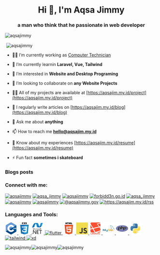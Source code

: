 
<h1 align="center">Hi 👋, I'm Aqsa Jimmy</h1>
<h3 align="center">a man who think that he passionate in web developer</h3>

<p align="left"> <img src="https://komarev.com/ghpvc/?username=aqsajimmy&label=Profile%20views&color=0e75b6&style=flat" alt="aqsajimmy" /> </p>

<p>&nbsp;<img align="center" src="https://github-readme-stats.vercel.app/api?username=aqsajimmy&show_icons=true&locale=en" alt="aqsajimmy" /></p>

<!-- <p align="left"> <a href="https://github.com/ryo-ma/github-profile-trophy"><img src="https://github-profile-trophy.vercel.app/?username=aqsajimmy" alt="aqsajimmy" /></a> </p> -->

- 👨‍💻 I’m currently working as [Computer Technician](https://imediacomputer.com)

- 🌱 I’m currently learnin **Laravel, Vue, Tailwind**

- 👀 I’m interested in **Website and Desktop Programing**

- 🤝 I’m looking to collaborate on **any Website Projects**

- 👨‍💻 All of my projects are available at [https://aqsajim.my.id/project](https://aqsajim.my.id/project)

- 📝 I regularly write articles on [https://aqsajim.my.id/blog](https://aqsajim.my.id/blog)

- 💬 Ask me about **anything**

- 📫 How to reach me **hello@aqsajim.my.id**

- 📄 Know about my experiences [https://aqsajim.my.id/resume](https://aqsajim.my.id/resume)

- ⚡ Fun fact **sometimes i skateboard**

### Blogs posts
<!-- BLOG-POST-LIST:START -->
<!-- BLOG-POST-LIST:END -->

<h3 align="left">Connect with me:</h3>
<p align="left">
<a href="https://dev.to/aqsajimmy" target="blank"><img align="center" src="https://cdn.jsdelivr.net/npm/simple-icons@3.0.1/icons/dev-dot-to.svg" alt="aqsajimmy" height="30" width="40" /></a>
<a href="https://twitter.com/aqsa_jimmy" target="blank"><img align="center" src="https://raw.githubusercontent.com/rahuldkjain/github-profile-readme-generator/master/src/images/icons/Social/twitter.svg" alt="aqsa_jimmy" height="30" width="40" /></a>
<a href="https://linkedin.com/in/aqsajimmy" target="blank"><img align="center" src="https://raw.githubusercontent.com/rahuldkjain/github-profile-readme-generator/master/src/images/icons/Social/linked-in-alt.svg" alt="aqsajimmy" height="30" width="40" /></a>
<a href="https://fb.com/forbidd3n.go.id" target="blank"><img align="center" src="https://raw.githubusercontent.com/rahuldkjain/github-profile-readme-generator/master/src/images/icons/Social/facebook.svg" alt="forbidd3n.go.id" height="30" width="40" /></a>
<a href="https://instagram.com/aqsa_jimmy" target="blank"><img align="center" src="https://raw.githubusercontent.com/rahuldkjain/github-profile-readme-generator/master/src/images/icons/Social/instagram.svg" alt="aqsa_jimmy" height="30" width="40" /></a>
<a href="https://dribbble.com/aqsajimmy" target="blank"><img align="center" src="https://raw.githubusercontent.com/rahuldkjain/github-profile-readme-generator/master/src/images/icons/Social/dribbble.svg" alt="aqsajimmy" height="30" width="40" /></a>
<a href="https://www.behance.net/aqsajimmy" target="blank"><img align="center" src="https://raw.githubusercontent.com/rahuldkjain/github-profile-readme-generator/master/src/images/icons/Social/behance.svg" alt="aqsajimmy" height="30" width="40" /></a>
<a href="https://medium.com/@aqsajimmy.gov" target="blank"><img align="center" src="https://raw.githubusercontent.com/rahuldkjain/github-profile-readme-generator/master/src/images/icons/Social/medium.svg" alt="@aqsajimmy.gov" height="30" width="40" /></a>
<a href="/https://aqsajim.my.id/rss" target="blank"><img align="center" src="https://raw.githubusercontent.com/rahuldkjain/github-profile-readme-generator/master/src/images/icons/Social/rss.svg" alt="https://aqsajim.my.id/rss" height="30" width="40" /></a>
</p>

<h3 align="left">Languages and Tools:</h3>
<p align="left"> <a href="https://www.w3schools.com/cpp/" target="_blank"> <img src="https://raw.githubusercontent.com/devicons/devicon/master/icons/cplusplus/cplusplus-original.svg" alt="cplusplus" width="40" height="40"/> </a> <a href="https://www.w3schools.com/css/" target="_blank"> <img src="https://raw.githubusercontent.com/devicons/devicon/master/icons/css3/css3-original-wordmark.svg" alt="css3" width="40" height="40"/> </a> <a href="https://dotnet.microsoft.com/" target="_blank"> <img src="https://raw.githubusercontent.com/devicons/devicon/master/icons/dot-net/dot-net-original-wordmark.svg" alt="dotnet" width="40" height="40"/> </a> <a href="https://flutter.dev" target="_blank"> <img src="https://www.vectorlogo.zone/logos/flutterio/flutterio-icon.svg" alt="flutter" width="40" height="40"/> </a> <a href="https://www.w3.org/html/" target="_blank"> <img src="https://raw.githubusercontent.com/devicons/devicon/master/icons/html5/html5-original-wordmark.svg" alt="html5" width="40" height="40"/> </a> <a href="https://developer.mozilla.org/en-US/docs/Web/JavaScript" target="_blank"> <img src="https://raw.githubusercontent.com/devicons/devicon/master/icons/javascript/javascript-original.svg" alt="javascript" width="40" height="40"/> </a> <a href="https://laravel.com/" target="_blank"> <img src="https://raw.githubusercontent.com/devicons/devicon/master/icons/laravel/laravel-plain-wordmark.svg" alt="laravel" width="40" height="40"/> </a> <a href="https://www.mysql.com/" target="_blank"> <img src="https://raw.githubusercontent.com/devicons/devicon/master/icons/mysql/mysql-original-wordmark.svg" alt="mysql" width="40" height="40"/> </a> <a href="https://www.php.net" target="_blank"> <img src="https://raw.githubusercontent.com/devicons/devicon/master/icons/php/php-original.svg" alt="php" width="40" height="40"/> </a> <a href="https://www.python.org" target="_blank"> <img src="https://raw.githubusercontent.com/devicons/devicon/master/icons/python/python-original.svg" alt="python" width="40" height="40"/> </a> <a href="https://tailwindcss.com/" target="_blank"> <img src="https://www.vectorlogo.zone/logos/tailwindcss/tailwindcss-icon.svg" alt="tailwind" width="40" height="40"/> </a> <a href="https://www.adobe.com/products/xd.html" target="_blank"> <img src="https://cdn.worldvectorlogo.com/logos/adobe-xd.svg" alt="xd" width="40" height="40"/> </a> </p>

<p><img align="left" src="https://www.codewars.com/users/aqsajimmy/badges/small" alt="aqsajimmy" /></p>

<p><img align="left" src="https://github-readme-stats.vercel.app/api/top-langs?username=aqsajimmy&show_icons=true&locale=en&layout=compact" alt="aqsajimmy" /></p>
<p><img align="left" src="https://github-readme-streak-stats.herokuapp.com/?user=aqsajimmy&" alt="aqsajimmy" /></p>

